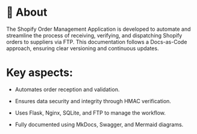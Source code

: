 # 📂 About

The Shopify Order Management Application is developed to automate and streamline the process of receiving, verifying, and dispatching Shopify orders to suppliers via FTP. This documentation follows a Docs-as-Code approach, ensuring clear versioning and continuous updates.

# Key aspects:

- Automates order reception and validation.

- Ensures data security and integrity through HMAC verification.

- Uses Flask, Nginx, SQLite, and FTP to manage the workflow.

- Fully documented using MkDocs, Swagger, and Mermaid diagrams.

